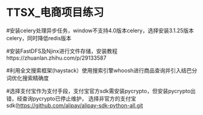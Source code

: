# TTSX_电商项目练习


#安装celery处理异步任务，window不支持4.0版本celery，选择安装3.1.25版本celery，同时降低redis版本


#安装FastDFS及Njinx进行文件存储，安装教程https://zhuanlan.zhihu.com/p/29133587


#利用全文搜索框架(haystack）使用搜索引擎whoosh进行商品查询并引入结巴分词优化搜索精确度


#选择支付宝作为支付手段，支付宝官方sdk需安装pycrypto，但安装pycrypto出错，经查询pycrypto已停止维护，
选择非官方的支付宝 sdk(https://github.com/alipay/alipay-sdk-python-all.git


